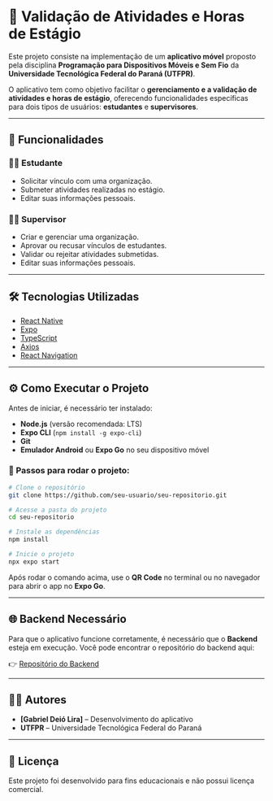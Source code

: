 # 📱 Validação de Atividades e Horas de Estágio

Este projeto consiste na implementação de um **aplicativo móvel** proposto pela disciplina **Programação para Dispositivos Móveis e Sem Fio** da **Universidade Tecnológica Federal do Paraná (UTFPR)**.

O aplicativo tem como objetivo facilitar o **gerenciamento e a validação de atividades e horas de estágio**, oferecendo funcionalidades específicas para dois tipos de usuários: **estudantes** e **supervisores**.

---

## 🚀 Funcionalidades

### 👨‍🎓 Estudante

- Solicitar vínculo com uma organização.
- Submeter atividades realizadas no estágio.
- Editar suas informações pessoais.

### 🧑‍🏫 Supervisor

- Criar e gerenciar uma organização.
- Aprovar ou recusar vínculos de estudantes.
- Validar ou rejeitar atividades submetidas.
- Editar suas informações pessoais.

---

## 🛠️ Tecnologias Utilizadas

- [React Native](https://reactnative.dev/)
- [Expo](https://expo.dev/)
- [TypeScript](https://www.typescriptlang.org/)
- [Axios](https://axios-http.com/)
- [React Navigation](https://reactnavigation.org/)

---

## ⚙️ Como Executar o Projeto

Antes de iniciar, é necessário ter instalado:

- **Node.js** (versão recomendada: LTS)
- **Expo CLI** (`npm install -g expo-cli`)
- **Git**
- **Emulador Android** ou **Expo Go** no seu dispositivo móvel

### 🧩 Passos para rodar o projeto:

```bash
# Clone o repositório
git clone https://github.com/seu-usuario/seu-repositorio.git

# Acesse a pasta do projeto
cd seu-repositorio

# Instale as dependências
npm install

# Inicie o projeto
npx expo start
```

Após rodar o comando acima, use o **QR Code** no terminal ou no navegador para abrir o app no **Expo Go**.

---

## 🌐 Backend Necessário

Para que o aplicativo funcione corretamente, é necessário que o **Backend** esteja em execução.
Você pode encontrar o repositório do backend aqui:

👉 [Repositório do Backend](https://github.com/seu-usuario/backend-repositorio)

---

## 🧑‍💻 Autores

- **[Gabriel Deió Lira]** – Desenvolvimento do aplicativo
- **UTFPR** – Universidade Tecnológica Federal do Paraná

---

## 📄 Licença

Este projeto foi desenvolvido para fins educacionais e não possui licença comercial.
